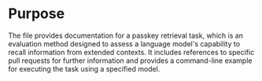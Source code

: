 # Purpose
The file provides documentation for a passkey retrieval task, which is an evaluation method designed to assess a language model's capability to recall information from extended contexts. It includes references to specific pull requests for further information and provides a command-line example for executing the task using a specified model.
